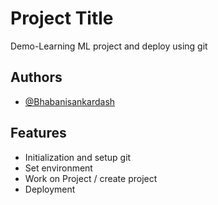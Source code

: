 
# Project Title

Demo-Learning ML project and deploy using git

## Authors

- [@Bhabanisankardash](https://www.github.com/Bhabanisankardash)


## Features

- Initialization and setup git
- Set environment
- Work on Project / create project
- Deployment

